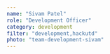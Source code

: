 ```yaml
---
name: "Sivam Patel"
role: "Development Officer"
category: development
filter: "development,hackutd"
photo: "team-development-sivam"
---
```

